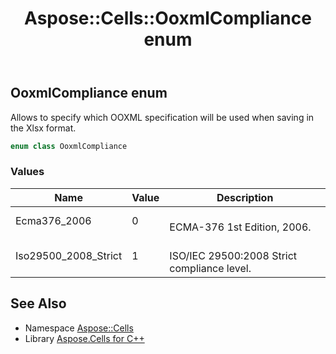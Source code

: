﻿---
title: Aspose::Cells::OoxmlCompliance enum
linktitle: OoxmlCompliance
second_title: Aspose.Cells for C++ API Reference
description: 'Aspose::Cells::OoxmlCompliance enum. Allows to specify which OOXML specification will be used when saving in the Xlsx format in C++.'
type: docs
weight: 24200
url: /cpp/aspose.cells/ooxmlcompliance/
---
## OoxmlCompliance enum


Allows to specify which OOXML specification will be used when saving in the Xlsx format.

```cpp
enum class OoxmlCompliance
```

### Values

| Name | Value | Description |
| --- | --- | --- |
| Ecma376_2006 | 0 | <br>ECMA-376 1st Edition, 2006. |
| Iso29500_2008_Strict | 1 | <br>ISO/IEC 29500:2008 Strict compliance level. |

## See Also

* Namespace [Aspose::Cells](../)
* Library [Aspose.Cells for C++](../../)
